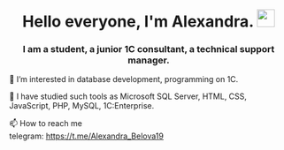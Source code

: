 <h1 align="center">Hello everyone, I'm Alexandra.
<img src="https://github.com/blackcater/blackcater/raw/main/images/Hi.gif" height="32"/></h1>
<h3 align="center">I am a student, a junior 1C consultant, a technical support manager.</h3>

👀 I’m interested in database development, programming on 1C.

🌱 I have studied such tools as Microsoft SQL Server, HTML, CSS, JavaScript, PHP, MySQL, 1C:Enterprise.

📫 How to reach me</br>
telegram: https://t.me/Alexandra_Belova19
